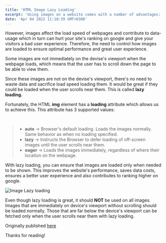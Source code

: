 ```yaml
---
title: 'HTML Image Lazy Loading'
excerpt: 'Using images on a website comes with a number of advantages: Helps capture the attention of users, increases user dwell time which is a key factor for google ranking, visually conveys message to the users (Studies show that people remember 80% what they see and only 20% what they read), e.t.c'
date: 'Apr 04 2022 11:10:39 GMT+0300'
---
```




However, images affect the load speed of webpages and contribute to data-usage which in turn can hurt your site's ranking on google and give your visitors a bad user experience. Therefore, the need to control how images are loaded to ensure optimal performance and great user experience.

Some images are not immediately on the devise's viewport when the webpage loads, which means that the user has to scroll down the page to be able to view them. 

Since these images are not on the devise's viewport, there's no need to waste data and sacrifice load speed loading them. It would be great if they could be loaded when the user scrolls near them. This is called <b>lazy loading.</b>

Fortunately, the HTML <b>img</b> element has a <b>loading</b> attribute which allows us to achieve this. This attribute has 3 supported values:

<br>

> - <b>auto</b> -> Browser's default loading. Loads the images normally. Same behavior as when no loading specified.
> - <b>lazy</b> -> Instructs the Browser to defer loading of off-screen images until the user scrolls near them.
> - <b>eager</b> -> Loads the images immediately, regardless of where their location on the webpage.

With lazy loading, you can ensure that images are loaded only when needed to be shown. This improves the website's performance, saves data costs, ensures a better user experience and also contributes to ranking higher on google.

![Image Lazy loading](/images/posts/image-lazy-loading.png)

Even though lazy loading is great, it should <b>NOT</b> be used on all images. Images that are immediately on device's viewport without scrolling should be loaded normally. Those that are far below the device's viewport can be fetched only when the user scrolls near them with lazy loading.


Originally published [here](https://alex-kimeu.com/blog)

Thanks for reading!